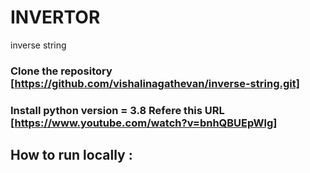 # INVERTOR 
inverse string
### Clone the repository [https://github.com/vishalinagathevan/inverse-string.git]
### Install python version = 3.8 Refere this URL [https://www.youtube.com/watch?v=bnhQBUEpWlg]

## How to run locally :
###
